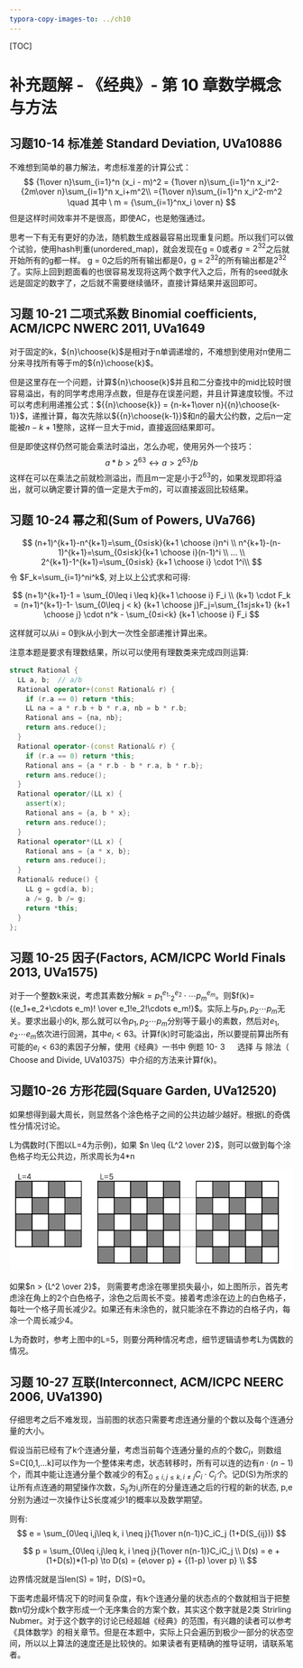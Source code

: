 ```yaml
---
typora-copy-images-to: ../ch10
---
```


[TOC]



# 补充题解 - 《经典》- 第 10 章数学概念与方法

## 习题10-14 标准差 Standard Deviation, UVa10886

不难想到简单的暴力解法，考虑标准差的计算公式：
$$
{1\over n}\sum_{i=1}^n (x_i - m)^2  =  {1\over n}\sum_{i=1}^n x_i^2-{2m\over n}\sum_{i=1}^n x_i+m^2\\
={1\over n}\sum_{i=1}^n x_i^2-m^2 \quad 其中 \ m = {\sum_{i=1}^nx_i \over n}
$$
但是这样时间效率并不是很高，即使AC，也是勉强通过。

思考一下有无有更好的办法，随机数生成器最容易出现重复问题。所以我们可以做个试验，使用hash判重(unordered_map)，就会发现在g = 0或者$g=2^{32}$之后就开始所有的g都一样。 g = 0之后的所有输出都是0，g = $2^{32}$的所有输出都是$2^{32}$了。实际上回到题面看的也很容易发现将这两个数字代入之后，所有的seed就永远是固定的数字了，之后就不需要继续循环，直接计算结果并返回即可。

## 习题 10-21 二项式系数 Binomial coefficients, ACM/ICPC NWERC 2011, UVa1649

对于固定的k，${n}\choose{k}$是相对于n单调递增的，不难想到使用对n使用二分来寻找所有等于m的${n}\choose{k}$。

但是这里存在一个问题，计算${n}\choose{k}$并且和二分查找中的mid比较时很容易溢出，有的同学考虑用浮点数，但是存在误差问题，并且计算速度较慢。不过可以考虑利用递推公式：${{n}\choose{k}} = {n-k+1\over n}{{n}\choose{k-1}}$，递推计算，每次先除以${{n}\choose{k-1}}$和$n$的最大公约数，之后n一定能被$n-k+1$整除，这样一旦大于mid，直接返回结果即可。

但是即使这样仍然可能会乘法时溢出，怎么办呢，使用另外一个技巧：
$$
a*b > 2^{63} \leftrightarrow a > 2^{63}/b
$$
这样在可以在乘法之前就检测溢出，而且m一定是小于$2^{63}$的，如果发现即将溢出，就可以确定要计算的值一定是大于m的，可以直接返回比较结果。

## 习题 10-24 幂之和(Sum of Powers, UVa766)

$$
(n+1)^{k+1}-n^{k+1}=\sum_{0≤i≤k}{k+1 \choose i}n^i \\
n^{k+1}-(n-1)^{k+1}=\sum_{0≤i≤k}{k+1 \choose i}(n-1)^i \\
... \\
2^{k+1}-1^{k+1}=\sum_{0≤i≤k} {k+1 \choose i} \cdot 1^i\\
$$
令 $F_k=\sum_{i=1}^ni^k$, 对上以上公式求和可得: 

$$
(n+1)^{k+1}-1 = \sum_{0\leq i \leq k}{k+1 \choose i} F_i \\
(k+1) \cdot F_k = (n+1)^{k+1}-1- \sum_{0\leq j < k} {k+1 \choose j}F_j=\sum_{1≤j≤k+1} {k+1 \choose j} \cdot n^k - \sum_{0≤i<k} {k+1 \choose i} F_i
$$

这样就可以从i = 0到k从小到大一次性全部递推计算出来。

注意本题是要求有理数结果，所以可以使用有理数类来完成四则运算:

```cpp
struct Rational {
  LL a, b;  // a/b
  Rational operator+(const Rational& r) {
    if (r.a == 0) return *this;
    LL na = a * r.b + b * r.a, nb = b * r.b;
    Rational ans = {na, nb};
    return ans.reduce();
  }
  Rational operator-(const Rational& r) {
    if (r.a == 0) return *this;
    Rational ans = {a * r.b - b * r.a, b * r.b};
    return ans.reduce();
  }
  Rational operator/(LL x) {
    assert(x);
    Rational ans = {a, b * x};
    return ans.reduce();
  }
  Rational operator*(LL x) {
    Rational ans = {a * x, b};
    return ans.reduce();
  }
  Rational& reduce() {
    LL g = gcd(a, b);
    a /= g, b /= g;
    return *this;
  }
};
```

## 习题 10-25 因子(Factors, ACM/ICPC World Finals 2013, UVa1575)

对于一个整数k来说，考虑其素数分解$k=p_1^{e_1}\cdotp_2^{e_2}\cdot\cdots p_m^{e_m}$。则$f(k)={(e_1+e_2+\cdots e_m)! \over e_1!e_2!\cdots e_m!}$。实际上与$p_1, p_2 \cdots p_m$无关。要求出最小的k, 那么就可以令$p_1, p_2 \cdots p_m$分别等于最小的素数，然后对$e_1, e_2 \cdots e_m$依次进行回溯，其中$e_i < 63$。计算f(k)时可能溢出，所以要提前算出所有可能的$e_i<63$的素因子分解，使用《经典》一书中 例题 10- 3 　 选择 与 除法（ Choose and Divide, UVa10375）中介绍的方法来计算f(k)。

## 习题10-26 方形花园(Square Garden, UVa12520)

如果想得到最大周长，则显然各个涂色格子之间的公共边越少越好。根据L的奇偶性分情况讨论。

L为偶数时(下图以L=4为示例)，如果 $n \leq {L^2 \over 2}$，则可以做到每个涂色格子均无公共边，所求周长为4*n

![UVa12520_key](UVa12520_key.png)

如果$n > {L^2 \over 2}$， 则需要考虑涂在哪里损失最小，如上图所示，首先考虑涂在角上的2个白色格子，涂色之后周长不变。接着考虑涂在边上的白色格子，每吐一个格子周长减少2。如果还有未涂色的，就只能涂在不靠边的白格子内，每凃一个周长减少4。

L为奇数时，参考上图中的L=5，则要分两种情况考虑，细节逻辑请参考L为偶数的情况。

## 习题 10-27 互联(Interconnect, ACM/ICPC NEERC 2006, UVa1390)

仔细思考之后不难发现，当前图的状态只需要考虑连通分量的个数以及每个连通分量的大小。

假设当前已经有了k个连通分量，考虑当前每个连通分量的点的个数$C_i$，则数组S=C[0,1,…k]可以作为一个整体来考虑，状态转移时，所有可以连的边有$n\cdot (n-1)$个，而其中能让连通分量个数减少的有$\sum_{0\leq i,j\leq k, i \neq j}C_i\cdot C_j个$。记D(S)为所求的让所有点连通的期望操作次数，$S_{ij}$为i,j所在的分量连通之后的行程的新的状态,  p,e分别为通过一次操作让S长度减少1的概率以及数学期望。

则有:
$$
e = \sum_{0\leq i,j\leq k, i \neq j}{1\over n(n-1)}C_iC_j (1+D(S_{ij})) 
$$

$$
p = \sum_{0\leq i,j\leq k, i \neq j}{1\over n(n-1)}C_iC_j \\
D(s) = e + (1+D(s))*(1-p) \to  D(s)  = {e\over p} + {(1-p) \over p} \\
$$

边界情况就是当len(S) = 1时，D(S)=0。

下面考虑最坏情况下的时间复杂度，有k个连通分量的状态点的个数就相当于把整数n切分成k个数字形成一个无序集合的方案个数，其实这个数字就是2类 Strirling Nubmer。对于这个数字的讨论已经超越《经典》的范围，有兴趣的读者可以参考《具体数学》的相关章节。但是在本题中，实际上只会遍历到极少一部分的状态空间，所以以上算法的速度还是比较快的。如果读者有更精确的推导证明，请联系笔者。











